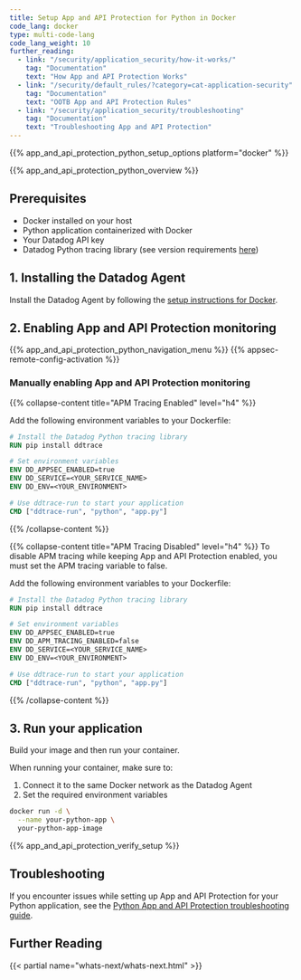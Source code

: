 ```yaml
---
title: Setup App and API Protection for Python in Docker
code_lang: docker
type: multi-code-lang
code_lang_weight: 10
further_reading:
  - link: "/security/application_security/how-it-works/"
    tag: "Documentation"
    text: "How App and API Protection Works"
  - link: "/security/default_rules/?category=cat-application-security"
    tag: "Documentation"
    text: "OOTB App and API Protection Rules"
  - link: "/security/application_security/troubleshooting"
    tag: "Documentation"
    text: "Troubleshooting App and API Protection"
---
```

{{% app_and_api_protection_python_setup_options platform="docker" %}}

{{% app_and_api_protection_python_overview %}}

## Prerequisites

- Docker installed on your host
- Python application containerized with Docker
- Your Datadog API key
- Datadog Python tracing library (see version requirements [here][1])

## 1. Installing the Datadog Agent

Install the Datadog Agent by following the [setup instructions for Docker](/agent/?tab=cloud_and_container).

## 2. Enabling App and API Protection monitoring

{{% app_and_api_protection_python_navigation_menu %}}
{{% appsec-remote-config-activation %}}

### Manually enabling App and API Protection monitoring

{{% collapse-content title="APM Tracing Enabled" level="h4" %}}

Add the following environment variables to your Dockerfile:

```dockerfile
# Install the Datadog Python tracing library
RUN pip install ddtrace

# Set environment variables
ENV DD_APPSEC_ENABLED=true
ENV DD_SERVICE=<YOUR_SERVICE_NAME>
ENV DD_ENV=<YOUR_ENVIRONMENT>

# Use ddtrace-run to start your application
CMD ["ddtrace-run", "python", "app.py"]
```

{{% /collapse-content %}}

{{% collapse-content title="APM Tracing Disabled" level="h4" %}}
To disable APM tracing while keeping App and API Protection enabled, you must set the APM tracing variable to false.

Add the following environment variables to your Dockerfile:

```dockerfile
# Install the Datadog Python tracing library
RUN pip install ddtrace

# Set environment variables
ENV DD_APPSEC_ENABLED=true
ENV DD_APM_TRACING_ENABLED=false
ENV DD_SERVICE=<YOUR_SERVICE_NAME>
ENV DD_ENV=<YOUR_ENVIRONMENT>

# Use ddtrace-run to start your application
CMD ["ddtrace-run", "python", "app.py"]
```

{{% /collapse-content %}}

## 3. Run your application
Build your image and then run your container.

When running your container, make sure to:
1. Connect it to the same Docker network as the Datadog Agent
2. Set the required environment variables

```bash
docker run -d \
  --name your-python-app \
  your-python-app-image
```

{{% app_and_api_protection_verify_setup %}}

## Troubleshooting

If you encounter issues while setting up App and API Protection for your Python application, see the [Python App and API Protection troubleshooting guide][2].

## Further Reading

{{< partial name="whats-next/whats-next.html" >}}

[1]: /security/application_security/setup/python/compatibility
[2]: /security/application_security/setup/python/troubleshooting

